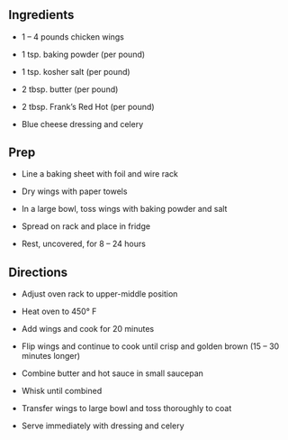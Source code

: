 # 

## Ingredients

- 1 – 4 pounds chicken wings

- 1 tsp. baking powder (per pound)

- 1 tsp. kosher salt (per pound)

- 2 tbsp. butter (per pound)

- 2 tbsp. Frank’s Red Hot (per pound)

- Blue cheese dressing and celery

## Prep

- Line a baking sheet with foil and wire rack

- Dry wings with paper towels

- In a large bowl, toss wings with baking powder and salt

- Spread on rack and place in fridge

- Rest, uncovered, for 8 – 24 hours

## Directions

- Adjust oven rack to upper-middle position

- Heat oven to 450° F

- Add wings and cook for 20 minutes

- Flip wings and continue to cook until crisp and golden brown (15 –
    30 minutes longer)

- Combine butter and hot sauce in small saucepan

- Whisk until combined

- Transfer wings to large bowl and toss thoroughly to coat

- Serve immediately with dressing and celery
